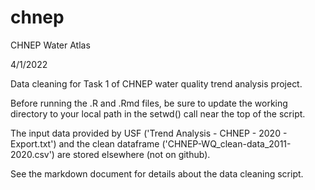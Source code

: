 # chnep
CHNEP Water Atlas

4/1/2022

Data cleaning for Task 1 of CHNEP water quality trend analysis project.

Before running the .R and .Rmd files, be sure to update the working directory to your local path in the setwd() call near the top of the script.

The input data provided by USF ('Trend Analysis - CHNEP - 2020 - Export.txt') and the clean dataframe ('CHNEP-WQ_clean-data_2011-2020.csv') are stored elsewhere (not on github).

See the markdown document for details about the data cleaning script.
